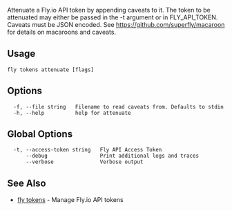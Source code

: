 Attenuate a Fly.io API token by appending caveats to it. The
				token to be attenuated may either be passed in the -t argument
				or in FLY_API_TOKEN. Caveats must be JSON encoded. See
				https://github.com/superfly/macaroon for details on
				macaroons and caveats.

## Usage
~~~
fly tokens attenuate [flags]
~~~

## Options

~~~
  -f, --file string   Filename to read caveats from. Defaults to stdin
  -h, --help          help for attenuate
~~~

## Global Options

~~~
  -t, --access-token string   Fly API Access Token
      --debug                 Print additional logs and traces
      --verbose               Verbose output
~~~

## See Also

* [fly tokens](/docs/flyctl/tokens/)	 - Manage Fly.io API tokens

